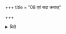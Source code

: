 +++
title = "08 एवं सदा क्रयात्"

+++

<details><summary>थिते</summary>

8. Thus (he does) always upto the purchase (of Soma).

</details>
